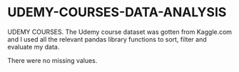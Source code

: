 # UDEMY-COURSES-DATA-ANALYSIS

UDEMY COURSES.
The Udemy course dataset was gotten from Kaggle.com and I used all the relevant pandas library functions to sort, filter and evaluate my data. 

There were no missing values.


